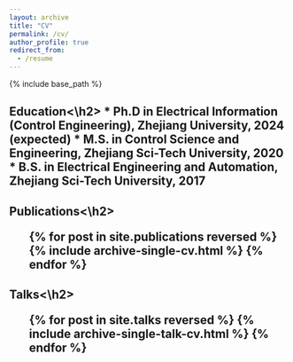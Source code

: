 ```yaml
---
layout: archive
title: "CV"
permalink: /cv/
author_profile: true
redirect_from:
  - /resume
---
```


{% include base_path %}

<h2>Education<\h2>
* Ph.D in Electrical Information (Control Engineering), Zhejiang University, 2024 (expected)
* M.S. in Control Science and Engineering, Zhejiang Sci-Tech University, 2020
* B.S. in Electrical Engineering and Automation, Zhejiang Sci-Tech University, 2017

<h2>Publications<\h2>
  <ul>{% for post in site.publications reversed %}
    {% include archive-single-cv.html %}
  {% endfor %}</ul>
  
<h2>Talks<\h2>
  <ul>{% for post in site.talks reversed %}
    {% include archive-single-talk-cv.html  %}
  {% endfor %}</ul>
  
  
